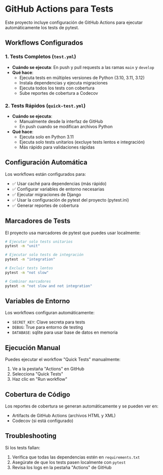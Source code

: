 # GitHub Actions para Tests

Este proyecto incluye configuración de GitHub Actions para ejecutar automáticamente los tests de pytest.

## Workflows Configurados

### 1. Tests Completos (`test.yml`)
- **Cuándo se ejecuta**: En push y pull requests a las ramas `main` y `develop`
- **Qué hace**: 
  - Ejecuta tests en múltiples versiones de Python (3.10, 3.11, 3.12)
  - Instala dependencias y ejecuta migraciones
  - Ejecuta todos los tests con cobertura
  - Sube reportes de cobertura a Codecov

### 2. Tests Rápidos (`quick-test.yml`)
- **Cuándo se ejecuta**: 
  - Manualmente desde la interfaz de GitHub
  - En push cuando se modifican archivos Python
- **Qué hace**:
  - Ejecuta solo en Python 3.11
  - Ejecuta solo tests unitarios (excluye tests lentos e integración)
  - Más rápido para validaciones rápidas

## Configuración Automática

Los workflows están configurados para:
- ✅ Usar caché para dependencias (más rápido)
- ✅ Configurar variables de entorno necesarias
- ✅ Ejecutar migraciones de Django
- ✅ Usar la configuración de pytest del proyecto (pytest.ini)
- ✅ Generar reportes de cobertura

## Marcadores de Tests

El proyecto usa marcadores de pytest que puedes usar localmente:

```bash
# Ejecutar solo tests unitarios
pytest -m "unit"

# Ejecutar solo tests de integración  
pytest -m "integration"

# Excluir tests lentos
pytest -m "not slow"

# Combinar marcadores
pytest -m "not slow and not integration"
```

## Variables de Entorno

Los workflows configuran automáticamente:
- `SECRET_KEY`: Clave secreta para tests
- `DEBUG`: True para entorno de testing
- `DATABASE`: sqlite para usar base de datos en memoria

## Ejecución Manual

Puedes ejecutar el workflow "Quick Tests" manualmente:
1. Ve a la pestaña "Actions" en GitHub
2. Selecciona "Quick Tests"
3. Haz clic en "Run workflow"

## Cobertura de Código

Los reportes de cobertura se generan automáticamente y se pueden ver en:
- Artifacts de GitHub Actions (archivos HTML y XML)
- Codecov (si está configurado)

## Troubleshooting

Si los tests fallan:
1. Verifica que todas las dependencias estén en `requirements.txt`
2. Asegúrate de que los tests pasen localmente con `pytest`
3. Revisa los logs en la pestaña "Actions" de GitHub
